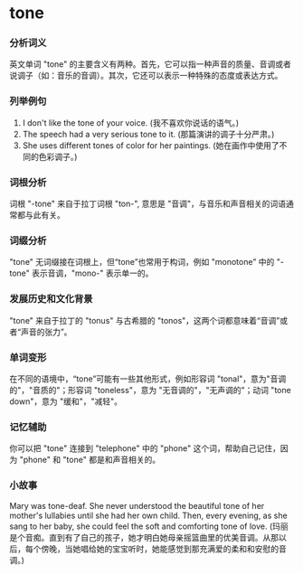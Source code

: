 # tone

### 分析词义

  

英文单词 "tone" 的主要含义有两种。首先，它可以指一种声音的质量、音调或者说调子（如：音乐的音调）。其次，它还可以表示一种特殊的态度或表达方式。

  

### 列举例句

  

1.  I don't like the tone of your voice. (我不喜欢你说话的语气。)
2.  The speech had a very serious tone to it. (那篇演讲的调子十分严肃。)
3.  She uses different tones of color for her paintings. (她在画作中使用了不同的色彩调子。)

  

### 词根分析

  

词根 "-tone" 来自于拉丁词根 "ton-", 意思是 "音调"，与音乐和声音相关的词语通常都与此有关。

  

### 词缀分析

  

"tone" 无词缀接在词根上，但“tone”也常用于构词，例如 "monotone" 中的 "-tone" 表示音调，"mono-" 表示单一的。

  

### 发展历史和文化背景

  

"tone" 来自于拉丁的 "tonus" 与古希腊的 "tonos"，这两个词都意味着“音调”或者“声音的张力”。

  

### 单词变形

  

在不同的语境中，“tone”可能有一些其他形式，例如形容词 "tonal"，意为"音调的"，"音质的"；形容词 "toneless"，意为 "无音调的"，"无声调的"；动词 "tone down"，意为 "缓和"，"减轻"。

  

### 记忆辅助

  

你可以把 "tone" 连接到 "telephone" 中的 "phone" 这个词，帮助自己记住，因为 "phone" 和 "tone" 都是和声音相关的。

  

### 小故事

  

Mary was tone-deaf. She never understood the beautiful tone of her mother's lullabies until she had her own child. Then, every evening, as she sang to her baby, she could feel the soft and comforting tone of love. (玛丽是个音痴。直到有了自己的孩子，她才明白她母亲摇篮曲里的优美音调。从那以后，每个傍晚，当她唱给她的宝宝听时，她能感觉到那充满爱的柔和和安慰的音调。)
